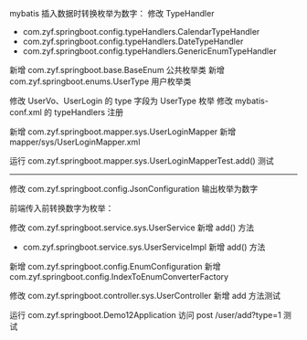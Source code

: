 mybatis 插入数据时转换枚举为数字：
修改 TypeHandler
 - com.zyf.springboot.config.typeHandlers.CalendarTypeHandler
 - com.zyf.springboot.config.typeHandlers.DateTypeHandler
 - com.zyf.springboot.config.typeHandlers.GenericEnumTypeHandler

新增 com.zyf.springboot.base.BaseEnum 公共枚举类
新增 com.zyf.springboot.enums.UserType 用户枚举类

修改 UserVo、UserLogin 的 type 字段为 UserType 枚举
修改 mybatis-conf.xml 的 typeHandlers 注册

新增 com.zyf.springboot.mapper.sys.UserLoginMapper
新增 mapper/sys/UserLoginMapper.xml

运行 com.zyf.springboot.mapper.sys.UserLoginMapperTest.add() 测试

----------------------------------------------------------------

修改 com.zyf.springboot.config.JsonConfiguration 输出枚举为数字

前端传入前转换数字为枚举：

修改 com.zyf.springboot.service.sys.UserService 新增 add() 方法
 - com.zyf.springboot.service.sys.UserServiceImpl 新增 add() 方法

新增 com.zyf.springboot.config.EnumConfiguration
新增 com.zyf.springboot.config.IndexToEnumConverterFactory

修改 com.zyf.springboot.controller.sys.UserController 新增 add 方法测试

运行 com.zyf.springboot.Demo12Application 访问 post /user/add?type=1 测试